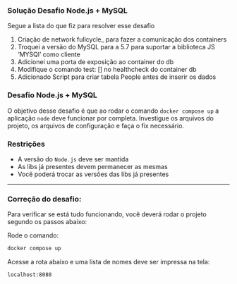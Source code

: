 ### Solução Desafio Node.js + MySQL

Segue a lista do que fiz para resolver esse desafio 

1.	Criação de network fullcycle_ para fazer a comunicação dos containers
2.	Troquei a versão do MySQL para a 5.7 para suportar a biblioteca JS ‘MYSQl’ como cliente
3.	Adicionei uma porta de exposição ao container do db
4.	Modifique o comando test: [] no healthcheck do container db
5.	Adicionado Script para criar tabela People antes de inserir os dados

### Desafio Node.js + MySQL

O objetivo desse desafio é que ao rodar o comando `docker compose up` a aplicação `node` deve funcionar por completa. Investigue os arquivos do projeto, os arquivos de configuração e faça o fix necessário.

### Restrições
- A versão do `Node.js` deve ser mantida
- As libs já presentes devem permanecer as mesmas
- Você poderá trocar as versões das libs já presentes

---

### Correção do desafio:
Para verificar se está tudo funcionando, você deverá rodar o projeto segundo os passos abaixo:

Rode o comando:

```bash
docker compose up
```

Acesse a rota abaixo e uma lista de nomes deve ser impressa na tela:

```
localhost:8080
```
